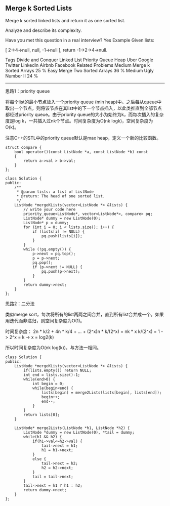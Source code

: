 ## Merge k Sorted Lists  ##

Merge k sorted linked lists and return it as one sorted list.

Analyze and describe its complexity.

Have you met this question in a real interview? Yes
Example
Given lists:

[
  2->4->null,
  null,
  -1->null
],
return -1->2->4->null.

Tags 
Divide and Conquer Linked List Priority Queue Heap Uber Google Twitter LinkedIn Airbnb Facebook
Related Problems 
Medium Merge k Sorted Arrays 25 %
Easy Merge Two Sorted Arrays 36 %
Medium Ugly Number II 24 %

----------
思路1：priority queue

将每个list的最小节点放入一个priority queue (min heap)中。之后每从queue中取出一个节点，则将该节点在其list中的下一个节点插入，以此类推直到全部节点都经过priority queue。由于priority queue的大小为始终为k，而每次插入的复杂度是log k，一共插入过nk个节点。时间复杂度为O(nk logk)，空间复杂度为O(k)。

注意C++的STL中的priority queue默认是max heap，定义一个新的比较函数。

	struct compare {
	    bool operator()(const ListNode *a, const ListNode *b) const
	    {
	        return a->val > b->val;
	    }
	};
	
	class Solution {
	public:
	    /**
	     * @param lists: a list of ListNode
	     * @return: The head of one sorted list.
	     */
	    ListNode *mergeKLists(vector<ListNode *> &lists) {
	        // write your code here
	        priority_queue<ListNode*, vector<ListNode*>, compare> pq;
	        ListNode* dummy = new ListNode(0);
	        ListNode* p = dummy;
	        for (int i = 0; i < lists.size(); i++) {
	            if (lists[i] != NULL) {
	                pq.push(lists[i]);
	            }
	        }
	        while (!pq.empty()) {
	            p->next = pq.top();
	            p = p->next;
	            pq.pop();
	            if (p->next != NULL) {
	                pq.push(p->next);
	            }
	        }
	        return dummy->next;
	    }
	};
思路2：二分法

类似merge sort，每次将所有的list两两之间合并，直到所有list合并成一个。如果用迭代而非递归，则空间复杂度为O(1)。

时间复杂度：
2n * k/2 + 4n * k/4 + ... + (2^x)n * k/(2^x) = nk * x
k/(2^x) = 1 -> 2^x = k -> x = log2(k)

所以时间复杂度为O(nk log(k))，与方法一相同。

	class Solution {
	public:
	    ListNode *mergeKLists(vector<ListNode *> &lists) {
	        if(lists.empty()) return NULL;
	        int end = lists.size()-1;
	        while(end>0) {
	            int begin = 0;
	            while(begin<end) {
	                lists[begin] = merge2Lists(lists[begin], lists[end]);
	                begin++;
	                end--;
	            }
	        }
	        return lists[0];
	    }
	
	    ListNode* merge2Lists(ListNode *h1, ListNode *h2) {
	        ListNode *dummy = new ListNode(0), *tail = dummy;
	        while(h1 && h2) {
	            if(h1->val<=h2->val) {
	                tail->next = h1;
	                h1 = h1->next;
	            }
	            else {
	                tail->next = h2;
	                h2 = h2->next;
	            }
	            tail = tail->next;
	        }
	        tail->next = h1 ? h1 : h2;
	        return dummy->next;
	    }
	};